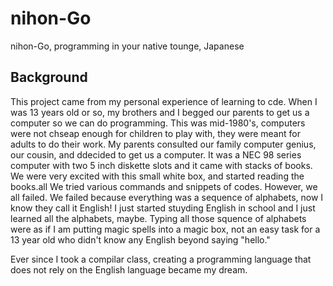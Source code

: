 nihon-Go
========

nihon-Go, programming in your native tounge, Japanese

Background
----------
This project came from my personal experience of learning to cde.  When I was 13 years old or so, my brothers and I begged our parents to get us a computer so we can do programming. This was mid-1980's, computers were not chseap enough for children to play with, they were meant for adults to do their work. My parents consulted our family computer genius, our cousin, and ddecided to get us a computer. It was a NEC 98 series computer with two 5 inch diskette slots and it came with stacks of books. We were very excited with this small white box, and started reading the books.all We tried various commands and snippets of codes. However, we all failed. We failed because everything was a sequence of alphabets, now I know they call it English! I just started stuyding English in school and I just learned all the alphabets, maybe. Typing all those squence of alphabets were as if I am putting magic spells into a magic box, not an easy task for a 13 year old who didn't know any English beyond saying "hello."

Ever since I took a compilar class, creating a programming language that does not rely on the English language became my dream.   

